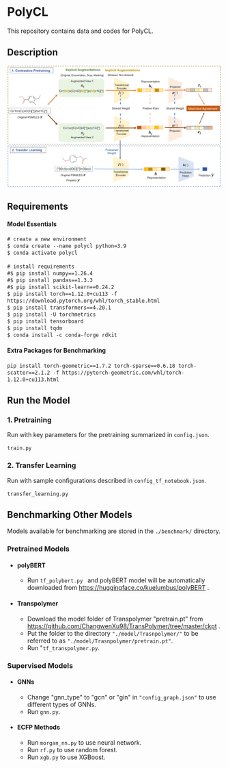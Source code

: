 # PolyCL
This repository contains data and codes for PolyCL.

## Description
![image](cl_schematic.png)

## Requirements<br />
#### Model Essentials

```
# create a new environment
$ conda create --name polycl python=3.9
$ conda activate polycl

# install requirements
#$ pip install numpy==1.26.4
#$ pip install pandas==1.3.3
#$ pip install scikit-learn==0.24.2
$ pip install torch==1.12.0+cu113 -f https://download.pytorch.org/whl/torch_stable.html
$ pip install transformers==4.20.1
$ pip install -U torchmetrics
$ pip install tensorboard
$ pip install tqdm
$ conda install -c conda-forge rdkit
```
#### Extra Packages for Benchmarking
```
pip install torch-geometric==1.7.2 torch-sparse==0.6.18 torch-scatter==2.1.2 -f https://pytorch-geometric.com/whl/torch-1.12.0+cu113.html
```
## Run the Model <br />
### 1. Pretraining 
Run with key parameters for the pretraining summarized in ```config.json```.
```
train.py
```
### 2. Transfer Learning 
Run with sample configurations described in ```config_tf_notebook.json```.
```
transfer_learning.py
```
## Benchmarking Other Models <br />
Models available for benchmarking are stored in the ```./benchmark/``` directory.

### Pretrained Models
- #### polyBERT <br />
  - Run ```tf_polybert.py ``` and polyBERT model will be automatically downloaded from https://huggingface.co/kuelumbus/polyBERT .
- #### Transpolymer <br />
  - Download the model folder of Transpolymer "pretrain.pt" from https://github.com/ChangwenXu98/TransPolymer/tree/master/ckpt . <br />
  - Put the folder to the directory ```"./model/Trasnpolymer/"``` to be referred to as ```"./model/Trasnpolymer/pretrain.pt"```.
  - Run "```tf_transpolymer.py```.<br /> 

### Supervised Models
- #### GNNs <br />
  - Change "gnn_type" to "gcn" or "gin" in ```"config_graph.json"``` to use different types of GNNs.
  - Run ```gnn.py```.
- #### ECFP Methods
  - Run ```morgan_nn.py``` to use neural network.
  - Run ```rf.py``` to use random forest.
  - Run ```xgb.py``` to use XGBoost.

